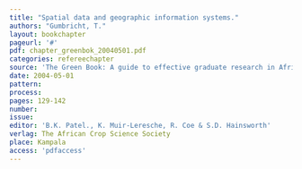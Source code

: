 ```yaml
---
title: "Spatial data and geographic information systems."
authors: "Gumbricht, T."
layout: bookchapter
pageurl: '#'
pdf: chapter_greenbok_20040501.pdf
categories: refereechapter
source: 'The Green Book: A guide to effective graduate research in Africa agriculture, environment, and rural development.'
date: 2004-05-01
pattern:
process:
pages: 129-142
number:
issue:
editor: 'B.K. Patel., K. Muir-Leresche, R. Coe & S.D. Hainsworth'
verlag: The African Crop Science Society
place: Kampala
access: 'pdfaccess'
---
```

